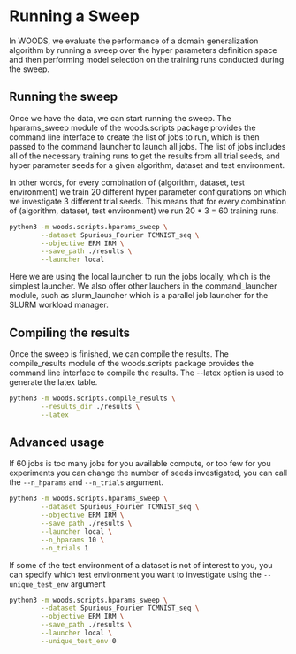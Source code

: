 
# Running a  Sweep

In WOODS, we evaluate the performance of a domain generalization algorithm by running a sweep over the hyper parameters definition space and then performing model selection on the training runs conducted during the sweep.

## Running the sweep
Once we have the data, we can start running the sweep. The hparams_sweep module of the woods.scripts package provides the command line interface to create the list of jobs to run, which is then passed to the command launcher to launch all jobs. The list of jobs includes all of the necessary training runs to get the results from all trial seeds, and hyper parameter seeds for a given algorithm, dataset and test environment.

In other words, for every combination of (algorithm, dataset, test environment) we train 20 different hyper parameter configurations on which we investigate 3 different trial seeds. This means that for every combination of (algorithm, dataset, test environment) we run 20 * 3 = 60 training runs.
```sh
python3 -m woods.scripts.hparams_sweep \
        --dataset Spurious_Fourier TCMNIST_seq \
        --objective ERM IRM \
        --save_path ./results \
        --launcher local
```
Here we are using the local launcher to run the jobs locally, which is the simplest launcher. We also offer other lauchers in the command_launcher module, such as slurm_launcher which is a parallel job launcher for the SLURM workload manager.

## Compiling the results
Once the sweep is finished, we can compile the results. The compile_results module of the woods.scripts package provides the command line interface to compile the results. The --latex option is used to generate the latex table.
```sh
python3 -m woods.scripts.compile_results \
        --results_dir ./results \
        --latex
```

## Advanced usage
If 60 jobs is too many jobs for you available compute, or too few for you experiments you can change the number of seeds investigated, you can call the `--n_hparams` and `--n_trials` argument.
```sh
python3 -m woods.scripts.hparams_sweep \
        --dataset Spurious_Fourier TCMNIST_seq \
        --objective ERM IRM \
        --save_path ./results \
        --launcher local \
        --n_hparams 10 \
        --n_trials 1
```
If some of the test environment of a dataset is not of interest to you, you can specify which test environment you want to investigate using the `--unique_test_env` argument
```sh
python3 -m woods.scripts.hparams_sweep \
        --dataset Spurious_Fourier TCMNIST_seq \
        --objective ERM IRM \
        --save_path ./results \
        --launcher local \
        --unique_test_env 0
```